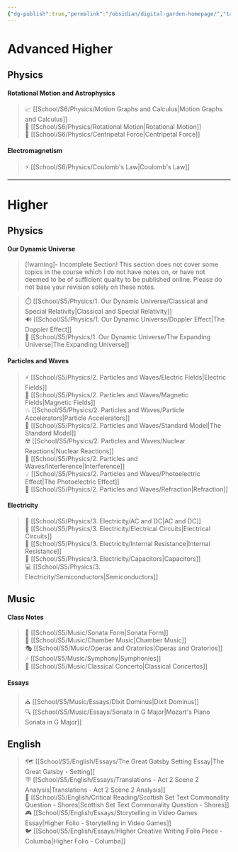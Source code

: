 ```yaml
---
{"dg-publish":true,"permalink":"/obsidian/digital-garden-homepage/","tags":["gardenEntry"],"dgShowInlineTitle":false}
---
```



# Advanced Higher

## Physics
#### Rotational Motion and Astrophysics

> 📈 [[School/S6/Physics/Motion Graphs and Calculus\|Motion Graphs and Calculus]]  
> 🔁 [[School/S6/Physics/Rotational Motion\|Rotational Motion]]  
> 🛞 [[School/S6/Physics/Centripetal Force\|Centripetal Force]]

#### Electromagnetism

> ⚡ [[School/S6/Physics/Coulomb's Law\|Coulomb's Law]]


---

# Higher

## Physics
#### Our Dynamic Universe

> [!warning]- Incomplete Section!
> This section does not cover some topics in the course which I do not have notes on, or have not deemed to be of sufficient quality to be published online. Please do not base your revision solely on these notes.

> ⏱️ [[School/S5/Physics/1. Our Dynamic Universe/Classical and Special Relativity\|Classical and Special Relativity]]  
> 🔊 [[School/S5/Physics/1. Our Dynamic Universe/Doppler Effect\|The Doppler Effect]]  
> 🌌 [[School/S5/Physics/1. Our Dynamic Universe/The Expanding Universe\|The Expanding Universe]]

#### Particles and Waves
> ⚡ [[School/S5/Physics/2. Particles and Waves/Electric Fields\|Electric Fields]]  
> 🧲 [[School/S5/Physics/2. Particles and Waves/Magnetic Fields\|Magnetic Fields]]  
> 💥 [[School/S5/Physics/2. Particles and Waves/Particle Accelerators\|Particle Accelerators]]  
> 🔬 [[School/S5/Physics/2. Particles and Waves/Standard Model\|The Standard Model]]  
> ☢️ [[School/S5/Physics/2. Particles and Waves/Nuclear Reactions\|Nuclear Reactions]]  
> 🌊 [[School/S5/Physics/2. Particles and Waves/Interference\|Interference]]  
> 💡 [[School/S5/Physics/2. Particles and Waves/Photoelectric Effect\|The Photoelectric Effect]]  
> 🌈 [[School/S5/Physics/2. Particles and Waves/Refraction\|Refraction]]

#### Electricity
> 🤘 [[School/S5/Physics/3. Electricity/AC and DC\|AC and DC]]  
> 🔁 [[School/S5/Physics/3. Electricity/Electrical Circuits\|Electrical Circuits]]  
> 🛑 [[School/S5/Physics/3. Electricity/Internal Resistance\|Internal Resistance]]  
> 🔋 [[School/S5/Physics/3. Electricity/Capacitors\|Capacitors]]  
> 💻 [[School/S5/Physics/3. Electricity/Semiconductors\|Semiconductors]]

## Music

#### Class Notes
> 🎼 [[School/S5/Music/Sonata Form\|Sonata Form]]  
> 🎵 [[School/S5/Music/Chamber Music\|Chamber Music]]  
> 🎭 [[School/S5/Music/Operas and Oratorios\|Operas and Oratorios]]  
> 🎶 [[School/S5/Music/Symphony\|Symphonies]]  
> 🎹 [[School/S5/Music/Classical Concerto\|Classical Concertos]]

#### Essays
> ⛪ [[School/S5/Music/Essays/Dixit Dominus\|Dixit Dominus]]  
> 🔍 [[School/S5/Music/Essays/Sonata in G Major\|Mozart's Piano Sonata in G Major]]

## English

> 🗺 [[School/S5/English/Essays/The Great Gatsby Setting Essay\|The Great Gatsby - Setting]]  
> 🪧 [[School/S5/English/Essays/Translations - Act 2 Scene 2 Analysis\|Translations - Act 2 Scene 2 Analysis]]  
> 📜 [[School/S5/English/Critical Reading/Scottish Set Text Commonality Question - Shores\|Scottish Set Text Commonality Question - Shores]]  
> 🎮 [[School/S5/English/Essays/Storytelling in Video Games Essay\|Higher Folio - Storytelling in Video Games]]  
> 🐦 [[School/S5/English/Essays/Higher Creative Writing Folio Piece - Columba\|Higher Folio - Columba]]

